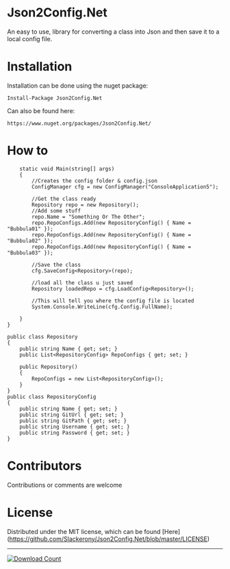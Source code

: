 # Json2Config.Net
An easy to use, library for converting a class into Json and then save it to a local config file.

# Installation
Installation can be done using the nuget package: 

    Install-Package Json2Config.Net

Can also be found here: 

    https://www.nuget.org/packages/Json2Config.Net/

# How to
        static void Main(string[] args)
        {
            //Creates the config folder & config.json
            ConfigManager cfg = new ConfigManager("ConsoleApplication5"); 

            //Get the class ready
            Repository repo = new Repository();
            //Add some stuff
            repo.Name = "Something Or The Other";
            repo.RepoConfigs.Add(new RepositoryConfig() { Name = "Bubbula01" });
            repo.RepoConfigs.Add(new RepositoryConfig() { Name = "Bubbula02" });
            repo.RepoConfigs.Add(new RepositoryConfig() { Name = "Bubbula03" });

            //Save the class
            cfg.SaveConfig<Repository>(repo);

            //load all the class u just saved
            Repository loadedRepo = cfg.LoadConfig<Repository>();

            //This will tell you where the config file is located
            System.Console.WriteLine(cfg.Config.FullName);

        }
    }

    public class Repository
    {
        public string Name { get; set; }
        public List<RepositoryConfig> RepoConfigs { get; set; }

        public Repository()
        {
            RepoConfigs = new List<RepositoryConfig>();
        }
    }
    public class RepositoryConfig
    {
        public string Name { get; set; }
        public string GitUrl { get; set; }
        public string GitPath { get; set; }
        public string Username { get; set; }
        public string Password { get; set; }
    }
    
# Contributors
Contributions or comments are welcome

# License
Distributed under the MIT license, which can be found [Here] (https://github.com/Slackerony/Json2Config.Net/blob/master/LICENSE)

***

[![Download Count](https://img.shields.io/nuget/dt/Json2Config.Net.svg)](https://www.nuget.org/packages/Json2Config.Net/1.0.1)
